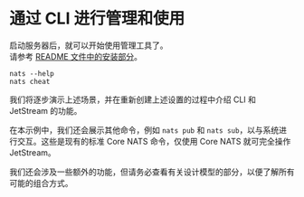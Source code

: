 # 通过 CLI 进行管理和使用

启动服务器后，就可以开始使用管理工具了。  
请参考 [README 文件中的安装部分](https://github.com/nats-io/natscli?tab=readme-ov-file#installation)。

```
nats --help
nats cheat
```

我们将逐步演示上述场景，并在重新创建上述设置的过程中介绍 CLI 和 JetStream 的功能。

在本示例中，我们还会展示其他命令，例如 `nats pub` 和 `nats sub`，以与系统进行交互。这些是现有的标准 Core NATS 命令，仅使用 Core NATS 就可完全操作 JetStream。

我们还会涉及一些额外的功能，但请务必查看有关设计模型的部分，以便了解所有可能的组合方式。